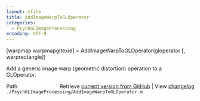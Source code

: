 ```yaml
---
layout: mfile
title: AddImageWarpToGLOperator
categories:
  - PsychGLImageProcessing
encoding: UTF-8
---
```


[warpmap warpmapgltexid] = AddImageWarpToGLOperator(gloperator [, warprectangle])  

Add a generic image warp (geometric distortion) operation to a  
GLOperator.  


<div class="code_header" style="text-align:right;">
  <span style="float:left;">Path&nbsp;&nbsp;</span> <span class="counter">Retrieve <a href=
  "https://raw.github.com/Psychtoolbox-3/Psychtoolbox-3/beta/./PsychGLImageProcessing/AddImageWarpToGLOperator.m">current version from GitHub</a> | View <a href=
  "https://github.com/Psychtoolbox-3/Psychtoolbox-3/commits/beta/./PsychGLImageProcessing/AddImageWarpToGLOperator.m">changelog</a></span>
</div>
<div class="code">
  <code>./PsychGLImageProcessing/AddImageWarpToGLOperator.m</code>
</div>
